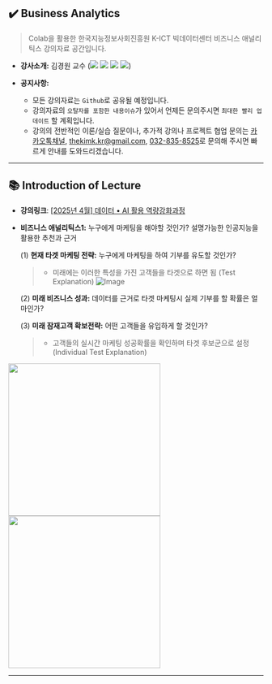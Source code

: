 ## ✔️ Business Analytics

> Colab을 활용한 한국지능정보사회진흥원 K-ICT 빅데이터센터 비즈니스 애널리틱스 강의자료 공간입니다.

- **강사소개:** 김경원 교수 (<a href="https://sites.google.com/view/thekimk" target="_blank"><img src="https://img.shields.io/badge/Homepage-4285F4?style=flat-square&logo=Google&logoColor=white"/></a> <a href="https://scholar.google.com/citations?hl=ko&user=nHPe-4UAAAAJ&view_op=list_works&sortby=pubdate" target="_blank"><img src="https://img.shields.io/badge/Google Scholar-4285F4?style=flat-square&logo=Google Scholar&logoColor=white"/></a> <a href="https://www.youtube.com/channel/UCEYxJNI5dhnn_CdC9BEWTuA" target="_blank"><img src="https://img.shields.io/badge/YouTube-FF0000?style=flat-square&logo=YouTube&logoColor=white"/></a> <a href="https://github.com/thekimk" target="_blank"><img src="https://img.shields.io/badge/Github-181717?style=flat-square&logo=Github&logoColor=white"/></a>)

- **공지사항:**
  - 모든 강의자료는 `Github`로 공유될 예정입니다.
  - 강의자료의 `오탈자를 포함한 내용이슈`가 있어서 언제든 문의주시면 `최대한 빨리 업데이트` 할 계획입니다.
  - 강의의 전반적인 이론/실습 질문이나, 추가적 강의나 프로젝트 협업 문의는 [카카오톡채널](http://pf.kakao.com/_Exfqqb), [thekimk.kr@gmail.com](mailto:thekimk.kr@gmail.com), [032-835-8525](tel:+82328358525)로 문의해 주시면 빠르게 안내를 도와드리겠습니다.

---

## 📚 Introduction of Lecture

- **강의링크**: [[2025년 4월] 데이터 • AI 활용 역량강화과정](https://kbig.kr/portal/kbig/educationalPracticeContent/edu_seminar?bltnNo=11742800453295)

<!--
![Image](https://github.com/user-attachments/assets/2419004c-a58b-45af-a589-50ad9e6f9841)
-->

- **비즈니스 애널리틱스1:** 누구에게 마케팅을 해야할 것인가? 설명가능한 인공지능을 활용한 추천과 근거

  (1) **현재 타겟 마케팅 전략:** 누구에게 마케팅을 하여 기부를 유도할 것인가?

    > - 미래에는 이러한 특성을 가진 고객들을 타겟으로 하면 됨 (Test Explanation)
    > ![Image](https://github.com/user-attachments/assets/807b9ec8-85f0-4e91-9b2b-8441cd24e5cd)

  (2) **미래 비즈니스 성과:** 데이터를 근거로 타겟 마케팅시 실제 기부를 할 확률은 얼마인가?

  (3) **미래 잠재고객 확보전략:** 어떤 고객들을 유입하게 할 것인가?

    > - 고객들의 실시간 마케팅 성공확률을 확인하며 타겟 후보군으로 설정 (Individual Test Explanation)

<p float="left">
  <img src="https://github.com/user-attachments/assets/81def3ea-cae4-4527-a057-194ffd27a27c" width="300" style="margin-right: 10px;" />
  <img src="https://github.com/user-attachments/assets/5d9ba8a3-55ac-46a9-a1f6-2dd379e1f391" width="300" />
</p>


---
